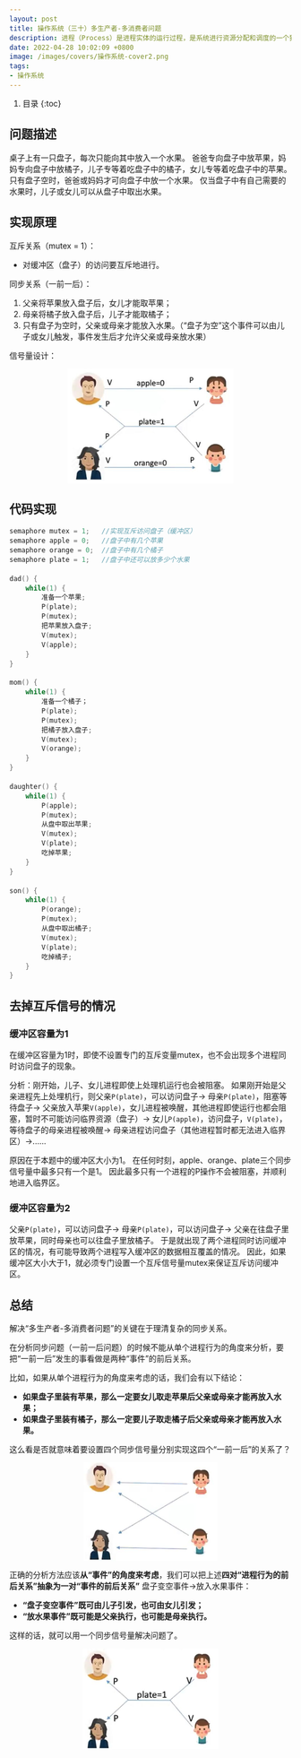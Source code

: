 ```yaml
---
layout: post 
title: 操作系统（三十）多生产者-多消费者问题
description: 进程（Process）是进程实体的运行过程，是系统进行资源分配和调度的一个独立单位。
date: 2022-04-28 10:02:09 +0800 
image: /images/covers/操作系统-cover2.png
tags:
- 操作系统
---
```


1. 目录
{:toc}

## 问题描述
桌子上有一只盘子，每次只能向其中放入一个水果。
爸爸专向盘子中放苹果，妈妈专向盘子中放橘子，儿子专等着吃盘子中的橘子，女儿专等着吃盘子中的苹果。
只有盘子空时，爸爸或妈妈才可向盘子中放一个水果。
仅当盘子中有自己需要的水果时，儿子或女儿可以从盘子中取出水果。

## 实现原理

互斥关系（mutex = 1）： 
- 对缓冲区（盘子）的访问要互斥地进行。

同步关系（一前一后）：
1. 父亲将苹果放入盘子后，女儿才能取苹果；
2. 母亲将橘子放入盘子后，儿子才能取橘子；
3. 只有盘子为空时，父亲或母亲才能放入水果。（“盘子为空”这个事件可以由儿子或女儿触发，事件发生后才允许父亲或母亲放水果）

信号量设计：

<img src='\images\posts\操作系统-信号量5.jpg'
  style="
    display: block;
    margin-left: auto;
    margin-right: auto; 
    zoom:50%;" />

## 代码实现

```c
semaphore mutex = 1;   //实现互斥访问盘子（缓冲区）
semaphore apple = 0;   //盘子中有几个苹果
semaphore orange = 0;  //盘子中有几个橘子
semaphore plate = 1;   //盘子中还可以放多少个水果

dad() {
    while(1) {
        准备一个苹果;
        P(plate);
        P(mutex);
        把苹果放入盘子;
        V(mutex);
        V(apple);
    }
}

mom() {
    while(1) {
        准备一个橘子；
        P(plate);
        P(mutex);
        把橘子放入盘子;
        V(mutex);
        V(orange);
    }
}

daughter() {
    while(1) {
        P(apple);
        P(mutex);
        从盘中取出苹果;
        V(mutex);
        V(plate);
        吃掉苹果;
    }
}

son() {
    while(1) {
        P(orange);
        P(mutex);
        从盘中取出橘子;
        V(mutex);
        V(plate);
        吃掉橘子;
    }
}
```

## 去掉互斥信号的情况

### 缓冲区容量为1

在缓冲区容量为1时，即使不设置专门的互斥变量mutex，也不会出现多个进程同时访问盘子的现象。

分析：刚开始，儿子、女儿进程即使上处理机运行也会被阻塞。
如果刚开始是父亲进程先上处埋机行，则父亲`P(plate)`，可以访问盘子->
母亲`P(plate)`，阻塞等待盘子->
父亲放入苹果`V(apple)`，女儿进程被唤醒，其他进程即使运行也都会阻塞，暂时不可能访问临界资源（盘子）->
女儿`P(apple)`，访问盘子，`V(plate)`，等待盘子的母亲进程被唤醒->
母亲进程访问盘子（其他进程暂时都无法进入临界区）->......

原因在于本题中的缓冲区大小为1。
在任何时刻，apple、orange、plate三个同步信号量中最多只有一个是1。
因此最多只有一个进程的P操作不会被阻塞，并顺利地进入临界区。

### 缓冲区容量为2

父亲`P(plate)`，可以访问盘子->
母亲`P(plate)`，可以访问盘子->
父亲在往盘子里放苹果，同时母亲也可以往盘子里放橘子。
于是就出现了两个进程同时访问缓冲区的情况，有可能导致两个进程写入缓冲区的数据相互覆盖的情况。
因此，如果缓冲区大小大于1，就必须专门设置一个互斥信号量mutex来保证互斥访问缓冲区。

## 总结

解决“多生产者-多消费者问题”的关键在于理清复杂的同步关系。

在分析同步问题（一前一后问题）的时候不能从单个进程行为的角度来分析，要把“一前一后”发生的事看做是两种“事件”的前后关系。

比如，如果从单个进程行为的角度来考虑的话，我们会有以下结论：
- **如果盘子里装有苹果，那么一定要女儿取走苹果后父亲或母亲才能再放入水果；**
- **如果盘子里装有橘子，那么一定要儿子取走橘子后父亲或母亲才能再放入水果。**

这么看是否就意味着要设置四个同步信号量分别实现这四个“一前一后”的关系了？

<img src='\images\posts\操作系统-信号量6.jpg'
  style="
    display: block;
    margin-left: auto;
    margin-right: auto; 
    zoom:50%;" />

正确的分析方法应该**从“事件”的角度来考虑**，我们可以把上述**四对“进程行为的前后关系”**抽象为**一对“事件的前后关系”**
盘子变空事件->放入水果事件：
- **“盘子变空事件”既可由儿子引发，也可由女儿引发；**
- **“放水果事件”既可能是父亲执行，也可能是母亲执行。**

这样的话，就可以用一个同步信号量解决问题了。

<img src='\images\posts\操作系统-信号量7.jpg'
  style="
    display: block;
    margin-left: auto;
    margin-right: auto; 
    zoom:50%;" />
